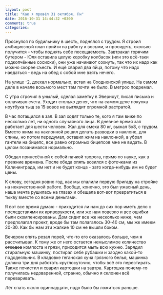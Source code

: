 ```yaml
---
layout: post
title: "Как я провёл 31 октября, Пн"
date: 2016-10-31 14:44:32 +0300
comments: true
categories: 
---
```

Проснулся по будильнику в шесть, поднялся с трудом. Я строил амбициозный план прийти на работу к восьми, и просидеть, сколько получится - чтобы поднять себе посещаемость. Завтракал горячим бутером - Юля оставила целую коробку колбасок (или это всё-таки подкопчённые сосиски), они уже начинают сохнуть, так что их надо как можно скорее съесть. И ещё сварил два яйца, потому что надо наедаться - ведь на обед с собой мне взять нечего.

На улице -2, доехал нормально, встал на Сходненской улице. На самом деле в начале восьмого мест там почти не было. В метроо подремал.

С утра строчил в унылый, сделал заметку в Эверноут, писал письма и оплачивал счета. Уходит столько денег, что на самом деле покупка ноутбука тыщ за 15 вовсе не выглядит огромной растратой.

В час потащился в зал. В зал ходят только те, кого я там виже по несколько лет, ни одного случайного лица. В дневное время зал работает для шести человек. Жал для смеха 80 кг, выжал 5х8, с трудом. Вместо жима на наклонной решил делать разводки в наклоне, для спины, но потом передумал, оставил жим на наклонной, а убрал гантели на бицепс, все равно огромных бицепсов мне не видать. В целом позанимался нормально.

Обедал принесённой с собой пачкой творога, прямо по науке, как в прежние времена. После обеда опять возился с фоточками из Калининграда, им нет и не будет конца - зато когда-нибудь им не будет цены.

К слову, сегодня ровно год, как мы спалили первую бригаду на стройке на некачественной работе. Вообще, конечно, это был ужасный день, наша мечта рушилась на глазах и обещала вот-вот превратиться в тыкву вместе со всеми деньгами. 

Я вот все время думаю - приходится ли нам до сих пор иметь дело с последствиями их криворукости, или же нам повезло и все ошибки были скомпенсированы. Дом сидит все же несколько ниже, чем предполагал проект, вроде бы там полагалось 30-40 см, мы же имеем 20-30. Как бы нам эти жалкие 10 см не вышли боком.

Вечером опять резал порей, что-то его оказалось больше, чем я рассчитывал. К тому же от него остается немыслимое количество ~~отходов~~ компоста и грязи, приходится мыть всю кухню. Зарядил стиральную машинку, постирал себе рубашки и заодно какой-то пододеяльник. В кладовке геганская куча грязного белья, машинка должна три дня работать круглосуточно, чтобы всё это перестирать. Также почистил и сварил картошки на завтра. Картошка почему-то получилась недоваренной, странно, обычно я склонен всё переваривать.

Лёг спать около одиннадцати, надо было бы ложиться раньше.